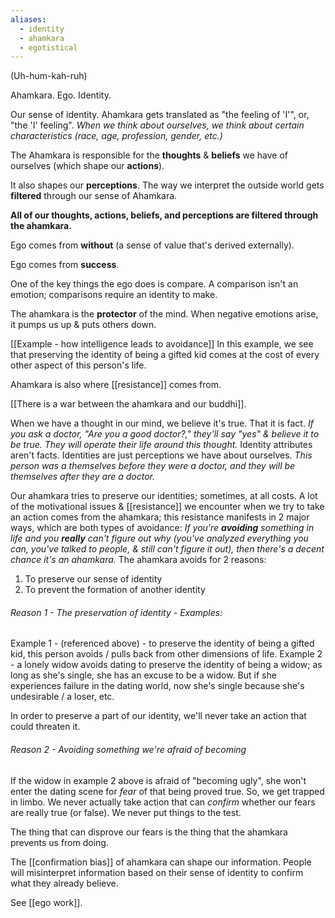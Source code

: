 ```yaml
---
aliases:
  - identity
  - ahamkara
  - egotistical
---
```

(Uh-hum-kah-ruh)

Ahamkara. Ego. Identity.

Our sense of identity. Ahamkara gets translated as "the feeling of 'I'", or, "the 'I' feeling".
	*When we think about ourselves, we think about certain characteristics (race, age, profession, gender, etc.)*

The Ahamkara is responsible for the **thoughts** & **beliefs** we have of ourselves (which shape our **actions**).

It also shapes our **perceptions**. The way we interpret the outside world gets **filtered** through our sense of Ahamkara.

**All of our thoughts, actions, beliefs, and perceptions are filtered through the ahamkara.**

Ego comes from **without** (a sense of value that's derived externally).

Ego comes from **success**.

One of the key things the ego does is compare. A comparison isn't an emotion; comparisons require an identity to make.

The ahamkara is the **protector** of the mind. When negative emotions arise, it pumps us up & puts others down.

[[Example - how intelligence leads to avoidance]]
	In this example, we see that preserving the identity of being a gifted kid comes at the cost of every other aspect of this person's life.

Ahamkara is also where [[resistance]] comes from.

[[There is a war between the ahamkara and our buddhi]].

When we have a thought in our mind, we believe it's true. That it is fact.
	*If you ask a doctor, "Are you a good doctor?," they'll say "yes" & believe it to be true. They will operate their life around this thought.*
Identity attributes aren't facts. Identities are just perceptions we have about ourselves.
	*This person was a themselves before they were a doctor, and they will be themselves after they are a doctor.*

Our ahamkara tries to preserve our identities; sometimes, at all costs. A lot of the motivational issues & [[resistance]] we encounter when we try to take an action comes from the ahamkara; this resistance manifests in 2 major ways, which are both types of avoidance:
	*If you're **avoiding** something in life and you **really** can't figure out why (you've analyzed everything you can, you've talked to people, & still can't figure it out), then there's a decent chance it's an ahamkara.*
The ahamkara avoids for 2 reasons:
1) To preserve our sense of identity
2) To prevent the formation of another identity

###### Reason 1 - The preservation of identity - Examples:
Example 1 - (referenced above) - to preserve the identity of being a gifted kid, this person avoids / pulls back from other dimensions of life.
Example 2 - a lonely widow avoids dating to preserve the identity of being a widow; as long as she's single, she has an excuse to be a widow. But if she experiences failure in the dating world, now she's single because she's undesirable / a loser, etc.

In order to preserve a part of our identity, we'll never take an action that could threaten it.

###### Reason 2 - Avoiding something we're afraid of becoming
If the widow in example 2 above is afraid of "becoming ugly", she won't enter the dating scene for *fear* of that being proved true.
	So, we get trapped in limbo. We never actually take action that can *confirm* whether our fears are really true (or false). We never put things to the test.

The thing that can disprove our fears is the thing that the ahamkara prevents us from doing.

The [[confirmation bias]] of ahamkara can shape our information. People will misinterpret information based on their sense of identity to confirm what they already believe.

See [[ego work]].
